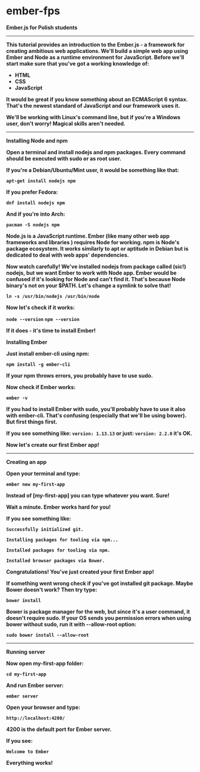 # ember-fps
<b>Ember.js for Polish students<b/>

***

This tutorial provides an introduction to the Ember.js - a framework for creating ambitious web applications. We'll build a simple web app using Ember and Node as a runtime environment for JavaScript. Before we'll start make sure that you've got a working knowledge of:
* HTML
* CSS
* JavaScript

It would be great if you know something about an ECMAScript 6 syntax. That's the newest standard of JavaScript and our framework uses it.

We'll be working with Linux's command line, but if you're a Windows user, don't worry! Magical skills aren't needed.

***

<b>Installing Node and npm</b>

Open a terminal and install nodejs and npm packages. Every command should be executed with sudo or as root user.

If you're a Debian/Ubuntu/Mint user, it would be something like that:

<code>apt-get install nodejs npm</code>

If you prefer Fedora:

<code>dnf install nodejs npm</code>

And if you're into Arch:

<code>pacman -S nodejs npm</code>

Node.js is a JavaScript runtime. Ember (like many other web app frameworks and libraries ) requires Node for working. npm is Node's package ecosystem. It works similarly to apt or aptitude in Debian but is dedicated to deal with web apps' dependencies.

Now watch carefully! We've installed nodejs from package called (sic!) nodejs, but we want Ember to work with <b>Node</b> app. Ember would be confused if it's looking for Node and can't find it. That's because Node binary's not on your $PATH. Let's change a symlink to solve that!

<code>ln -s /usr/bin/nodejs /usr/bin/node</code>

Now let's check if it works:

<code>node --version</code>
<code>npm --version</code>

If it does - it's time to install Ember!

<b>Installing Ember</b>

Just install ember-cli using npm:

<code>npm install -g ember-cli</code>

If your npm throws errors, you probably have to use sudo.

Now check if Ember works:

<code>ember -v</code>

If you had to install Ember with sudo, you'll probably have to use it also with ember-cli. That's confusing (especially that we'll be using bower). But first things first.

If you see something like:
<code>version: 1.13.13</code>
or just:
<code>version: 2.2.0</code>
it's OK.

Now let's create our first Ember app!

***

<b>Creating an app</b>

Open your terminal and type:

<code>ember new my-first-app</code>

Instead of [my-first-app] you can type whatever you want. Sure!

Wait a minute. Ember works hard for you!

If you see something like:

<code>Successfully initialized git.</code>

<code>Installing packages for tooling via npm...</code>

<code>Installed packages for tooling via npm.</code>

<code>Installed browser packages via Bower.</code>

Congratulations! You've just created your first Ember app!

If something went wrong check if you've got installed git package. Maybe Bower doesn't work? Then try type:

<code>bower install</code>

Bower is package manager for the web, but since it's a user command, it doesn't require sudo. If your OS sends you permission errors when using bower without sudo, run it with --allow-root option:

<code>sudo bower install --allow-root</code>

***

<b>Running server</b>

Now open my-first-app folder:

<code>cd my-first-app</code>

And run Ember server:

<code>ember server</code>

Open your browser and type:

<code>http://localhost:4200/</code>

4200 is the default port for Ember server.

If you see:

<code>Welcome to Ember</code>

Everything works!

